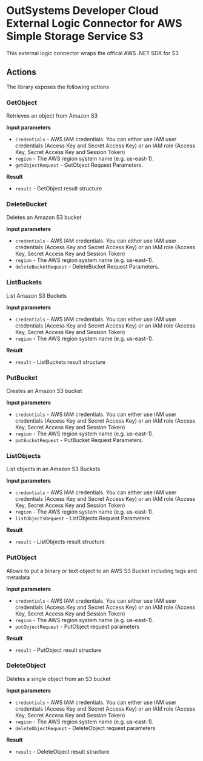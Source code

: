 # OutSystems Developer Cloud External Logic Connector for AWS Simple Storage Service S3

This external logic connector wraps the offical AWS .NET SDK for S3

## Actions
The library exposes the following actions

### GetObject

Retrieves an object from Amazon S3

**Input parameters**

* `credentials` - AWS IAM credentials. You can either use IAM user credentials (Access Key and Secret Access Key) or an IAM role (Access Key, Secret Access Key and Session Token)
* `region` - The AWS region system name (e.g. us-east-1).
* `getObjectRequest` - GetObject Request Parameters.

**Result**

* `result` - GetObject result structure

### DeleteBucket

Deletes an Amazon S3 bucket

**Input parameters**

* `credentials` - AWS IAM credentials. You can either use IAM user credentials (Access Key and Secret Access Key) or an IAM role (Access Key, Secret Access Key and Session Token)
* `region` - The AWS region system name (e.g. us-east-1).
* `deleteBucketRequest` - DeleteBucket Request Parameters.

### ListBuckets

List Amazon S3 Buckets

**Input parameters**

* `credentials` - AWS IAM credentials. You can either use IAM user credentials (Access Key and Secret Access Key) or an IAM role (Access Key, Secret Access Key and Session Token)
* `region` - The AWS region system name (e.g. us-east-1).

**Result**

* `result` - ListBuckets result structure

### PutBucket

Creates an Amazon S3 bucket

**Input parameters**

* `credentials` - AWS IAM credentials. You can either use IAM user credentials (Access Key and Secret Access Key) or an IAM role (Access Key, Secret Access Key and Session Token)
* `region` - The AWS region system name (e.g. us-east-1).
* `putBucketRequest` - PutBucket Request Parameters.

### ListObjects

List objects in an Amazon S3 Buckets

**Input parameters**

* `credentials` - AWS IAM credentials. You can either use IAM user credentials (Access Key and Secret Access Key) or an IAM role (Access Key, Secret Access Key and Session Token)
* `region` - The AWS region system name (e.g. us-east-1).
* `listObjectsRequest` - ListObjects Request Parameters

**Result**

* `result` - ListObjects result structure

### PutObject

Allows to put a binary or text object to an AWS S3 Bucket including tags and metadata

**Input parameters**

* `credentials` - AWS IAM credentials. You can either use IAM user credentials (Access Key and Secret Access Key) or an IAM role (Access Key, Secret Access Key and Session Token)
* `region` - The AWS region system name (e.g. us-east-1).
* `putObjectRequest` - PutObject request parameters

**Result**

* `result` - PutObject result structure

### DeleteObject

Deletes a single object from an S3 bucket

**Input parameters**

* `credentials` - AWS IAM credentials. You can either use IAM user credentials (Access Key and Secret Access Key) or an IAM role (Access Key, Secret Access Key and Session Token)
* `region` - The AWS region system name (e.g. us-east-1).
* `deleteObjectRequest` - DeleteObject request parameters

**Result**

* `result` - DeleteObject result structure
